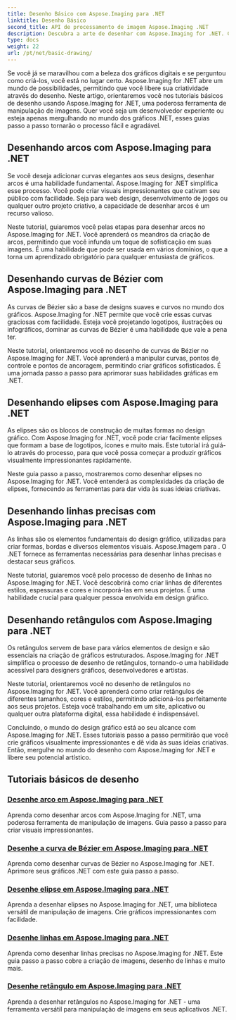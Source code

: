 ```yaml
---
title: Desenho Básico com Aspose.Imaging para .NET
linktitle: Desenho Básico
second_title: API de processamento de imagem Aspose.Imaging .NET
description: Descubra a arte de desenhar com Aspose.Imaging for .NET. Crie visuais impressionantes através de guias passo a passo sobre arcos, curvas de Bézier, elipses, linhas e retângulos.
type: docs
weight: 22
url: /pt/net/basic-drawing/
---
```


Se você já se maravilhou com a beleza dos gráficos digitais e se perguntou como criá-los, você está no lugar certo. Aspose.Imaging for .NET abre um mundo de possibilidades, permitindo que você libere sua criatividade através do desenho. Neste artigo, orientaremos você nos tutoriais básicos de desenho usando Aspose.Imaging for .NET, uma poderosa ferramenta de manipulação de imagens. Quer você seja um desenvolvedor experiente ou esteja apenas mergulhando no mundo dos gráficos .NET, esses guias passo a passo tornarão o processo fácil e agradável.

## Desenhando arcos com Aspose.Imaging para .NET

Se você deseja adicionar curvas elegantes aos seus designs, desenhar arcos é uma habilidade fundamental. Aspose.Imaging for .NET simplifica esse processo. Você pode criar visuais impressionantes que cativam seu público com facilidade. Seja para web design, desenvolvimento de jogos ou qualquer outro projeto criativo, a capacidade de desenhar arcos é um recurso valioso.

Neste tutorial, guiaremos você pelas etapas para desenhar arcos no Aspose.Imaging for .NET. Você aprenderá os meandros da criação de arcos, permitindo que você infunda um toque de sofisticação em suas imagens. É uma habilidade que pode ser usada em vários domínios, o que a torna um aprendizado obrigatório para qualquer entusiasta de gráficos.

## Desenhando curvas de Bézier com Aspose.Imaging para .NET

As curvas de Bézier são a base de designs suaves e curvos no mundo dos gráficos. Aspose.Imaging for .NET permite que você crie essas curvas graciosas com facilidade. Esteja você projetando logotipos, ilustrações ou infográficos, dominar as curvas de Bézier é uma habilidade que vale a pena ter.

Neste tutorial, orientaremos você no desenho de curvas de Bézier no Aspose.Imaging for .NET. Você aprenderá a manipular curvas, pontos de controle e pontos de ancoragem, permitindo criar gráficos sofisticados. É uma jornada passo a passo para aprimorar suas habilidades gráficas em .NET.

## Desenhando elipses com Aspose.Imaging para .NET

As elipses são os blocos de construção de muitas formas no design gráfico. Com Aspose.Imaging for .NET, você pode criar facilmente elipses que formam a base de logotipos, ícones e muito mais. Este tutorial irá guiá-lo através do processo, para que você possa começar a produzir gráficos visualmente impressionantes rapidamente.

Neste guia passo a passo, mostraremos como desenhar elipses no Aspose.Imaging for .NET. Você entenderá as complexidades da criação de elipses, fornecendo as ferramentas para dar vida às suas ideias criativas.

## Desenhando linhas precisas com Aspose.Imaging para .NET

As linhas são os elementos fundamentais do design gráfico, utilizadas para criar formas, bordas e diversos elementos visuais. Aspose.Imagem para . O .NET fornece as ferramentas necessárias para desenhar linhas precisas e destacar seus gráficos.

Neste tutorial, guiaremos você pelo processo de desenho de linhas no Aspose.Imaging for .NET. Você descobrirá como criar linhas de diferentes estilos, espessuras e cores e incorporá-las em seus projetos. É uma habilidade crucial para qualquer pessoa envolvida em design gráfico.

## Desenhando retângulos com Aspose.Imaging para .NET

Os retângulos servem de base para vários elementos de design e são essenciais na criação de gráficos estruturados. Aspose.Imaging for .NET simplifica o processo de desenho de retângulos, tornando-o uma habilidade acessível para designers gráficos, desenvolvedores e artistas.

Neste tutorial, orientaremos você no desenho de retângulos no Aspose.Imaging for .NET. Você aprenderá como criar retângulos de diferentes tamanhos, cores e estilos, permitindo adicioná-los perfeitamente aos seus projetos. Esteja você trabalhando em um site, aplicativo ou qualquer outra plataforma digital, essa habilidade é indispensável.

Concluindo, o mundo do design gráfico está ao seu alcance com Aspose.Imaging for .NET. Esses tutoriais passo a passo permitirão que você crie gráficos visualmente impressionantes e dê vida às suas ideias criativas. Então, mergulhe no mundo do desenho com Aspose.Imaging for .NET e libere seu potencial artístico.
## Tutoriais básicos de desenho
### [Desenhe arco em Aspose.Imaging para .NET](./draw-arc/)
Aprenda como desenhar arcos com Aspose.Imaging for .NET, uma poderosa ferramenta de manipulação de imagens. Guia passo a passo para criar visuais impressionantes.
### [Desenhe a curva de Bézier em Aspose.Imaging para .NET](./draw-bezier-curve/)
Aprenda como desenhar curvas de Bézier no Aspose.Imaging for .NET. Aprimore seus gráficos .NET com este guia passo a passo.
### [Desenhe elipse em Aspose.Imaging para .NET](./draw-ellipse/)
Aprenda a desenhar elipses no Aspose.Imaging for .NET, uma biblioteca versátil de manipulação de imagens. Crie gráficos impressionantes com facilidade.
### [Desenhe linhas em Aspose.Imaging para .NET](./draw-lines/)
Aprenda como desenhar linhas precisas no Aspose.Imaging for .NET. Este guia passo a passo cobre a criação de imagens, desenho de linhas e muito mais.
### [Desenhe retângulo em Aspose.Imaging para .NET](./draw-rectangle/)
Aprenda a desenhar retângulos no Aspose.Imaging for .NET - uma ferramenta versátil para manipulação de imagens em seus aplicativos .NET.